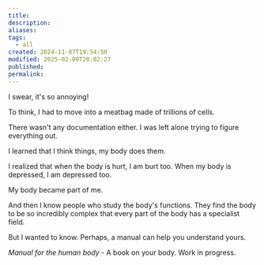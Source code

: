 ```yaml
---
title: 
description: 
aliases: 
tags:
  - all
created: 2024-11-07T19:54:50
modified: 2025-02-09T20:02:27
published: 
permalink: 
---
```


I swear, it's so annoying!

To think, I had to move into a meatbag made of trillions of cells.

There wasn't any documentation either. I was left alone trying to figure everything out.

I learned that I think things, my body does them.

I realized that when the body is hurt, I am burt too. When my body is depressed, I am depressed too.

My body became part of me.

And then I know people who study the body's functions. They find the body to be so incredibly complex that every part of the body has a specialist field.

But I wanted to know. 
Perhaps, a manual can help you understand yours.

*Manual for the human body* - A book on your body. Work in progress.
